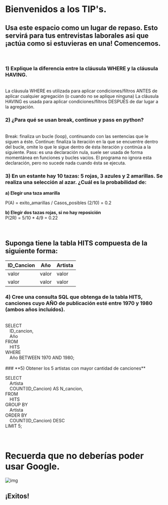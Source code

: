 # Bienvenidos a los TIP's. <br>
## Usa este espacio como un lugar de repaso. Esto servirá para tus entrevistas laborales asi que ¡actúa como si estuvieras en una! Comencemos.  
<br>

### **1) Explique la diferencia entre la cláusula WHERE y la cláusula HAVING.**
<br>
La cláusula WHERE es utilizada para aplicar condiciones/filtros ANTES de aplicar cualquier agregación (o cuando no se aplique ninguna)
La cláusula HAVING es usada para aplicar condiciones/filtros DESPUÉS de dar lugar a la agregación. 

<br>

### **2) ¿Para qué se usan break, continue y pass en python?**
<br>
Break: finaliza un bucle (loop), continuando con las sentencias que le siguen a éste.
Continue: finaliza la iteración en la que se encuentre dentro del bucle, omite lo que le sigue dentro de ésta iteración y continúa a la siguiente.
Pass: es una declaración nula, suele ser usada de forma momentánea en funciones y bucles vacíos. El programa no ignora esta declaración, pero no sucede nada cuando ésta se ejecuta.

<br>

### **3) En un estante hay 10 tazas: 5 rojas, 3 azules y 2 amarillas. Se realiza una selección al azar. ¿Cuál es la probabilidad de:**
**a) Elegir una taza amarilla**<br>

P(A) = exito_amarillas / Casos_posibles (2/10) = 0.2<br> 

**b) Elegir dos tazas rojas, si no hay reposición**<br>
P(2R) = 5/10 * 4/9 = 0.22

<br>

## Suponga tiene la tabla HITS compuesta de la siguiente forma:

| ID_Cancion | Año | Artista |
|--------|--------|----|
| valor | valor | valor |
|valor  | valor  | valor |

### **4) Cree una consulta SQL que obtenga de la tabla HITS, canciones cuyo AÑO de publicación esté entre  1970 y 1980 (ambos años incluídos).**
<br>
SELECT<br>
&emsp;ID_cancion,<br>
&emsp;Año<br>
FROM<br>
&emsp;HITS<br>    
WHERE<br>
&emsp;Año BETWEEN 1970 AND 1980;<br>
<br>    
### **5) Obtener los 5 artistas con mayor cantidad de canciones**  
<br>

SELECT<br> 
&emsp;Artista<br>
&emsp;COUNT(ID_Cancion) AS N_cancion,<br>
FROM<br> 
&emsp;HITS<br>
GROUP BY<br> 
&emsp;Artista<br>
ORDER BY<br> 
&emsp;COUNT(ID_Cancion) DESC<br>
LIMIT 5;<br>

<br>


# Recuerda que no deberías poder usar Google. 
![img](https://thumbs.gfycat.com/KaleidoscopicFaintHind-size_restricted.gif)
## ¡Exitos!
